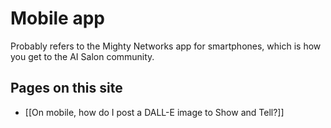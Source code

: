 # Mobile app

Probably refers to the Mighty Networks app for smartphones, which is how you get to the AI Salon community.

## Pages on this site

- [[On mobile, how do I post a DALL-E image to Show and Tell?]]